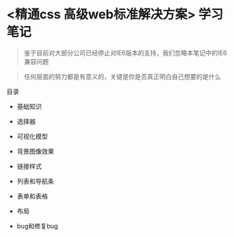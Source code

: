 # <精通css 高级web标准解决方案> 学习笔记

> 鉴于目前对大部分公司已经停止对IE6版本的支持，我们忽略本笔记中的IE6兼容问题

> 任何层面的努力都是有意义的，关键是你是否真正明白自己想要的是什么

目录

* 基础知识

* 选择器

* 可视化模型

* 背景图像效果

* 链接样式

* 列表和导航条

* 表单和表格

* 布局

* bug和修复bug